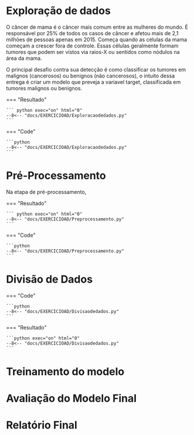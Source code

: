 # Exploração de dados

O câncer de mama é o câncer mais comum entre as mulheres do mundo. É responsável por 25% de todos os casos de câncer e afetou mais de 2,1 milhões de pessoas apenas em 2015. Começa quando as células da mama começam a crescer fora de controle. Essas células geralmente formam tumores que podem ser vistos via raios-X ou sentidos como nódulos na área da mama.

O principal desafio contra sua detecção é como classificar os tumores em malignos (cancerosos) ou benignos (não cancerosos), o intuito dessa entrega é criar um modelo que preveja a variavel target, classificada em tumores malignos ou benignos.


=== "Resultado"

    ``` python exec="on" html="0"
    --8<-- "docs/EXERCICIOAD/Exploracaodedados.py"
    ```
=== "Code"

    ```python
    --8<-- "docs/EXERCICIOAD/Exploracaodedados.py"
    ``` 

# Pré-Processamento

Na etapa de pré-processamento,

=== "Resultado"

    ``` python exec="on" html="0"
    --8<-- "docs/EXERCICIOAD/Preprocessamento.py"
    ```
=== "Code"

    ```python
    --8<-- "docs/EXERCICIOAD/Preprocessamento.py"
    ``` 
# Divisão de Dados

=== "Code"

    ```python
    --8<-- "docs/EXERCICIOAD/Divisaodedados.py"
    ``` 

=== "Resultado"

    ```python exec="on" html="0"
    --8<-- "docs/EXERCICIOAD/Divisaodedados.py"
    ```


# Treinamento do modelo
# Avaliação do Modelo Final
# Relatório Final


